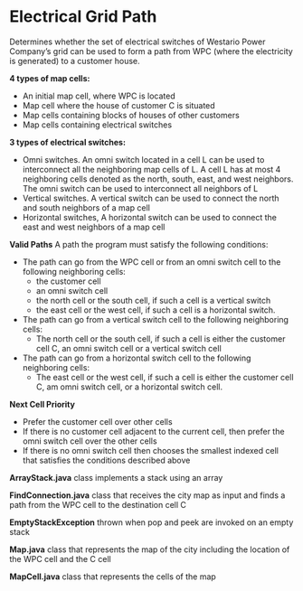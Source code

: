 # Electrical Grid Path

Determines whether the set of electrical switches of Westario Power Company’s grid can be used to form a path from WPC (where the electricity is generated) to a customer house.  

**4 types of map cells:**
  - An initial map cell, where WPC is located
  - Map cell where the house of customer C is situated
  - Map cells containing blocks of houses of other customers
  - Map cells containing electrical switches
  
**3 types of electrical switches:**
  - Omni switches. An omni switch located in a cell L can be used to interconnect all the neighboring map cells of L. A cell L has at most 4 neighboring cells denoted as the north, south, east, and west neighbors. The omni switch can be used to interconnect all neighbors of L 
  - Vertical switches. A vertical switch can be used to connect the north and south neighbors of a map cell
  - Horizontal switches, A horizontal switch can be used to connect the east and west neighbors of a map cell
  
**Valid Paths**
A path the program must satisfy the following conditions:
  - The path can go from the WPC cell or from an omni switch cell to the following neighboring cells:
      - the customer cell 
      -	an omni switch cell
      - the north cell or the south cell, if such a cell is a vertical switch
      - the east cell or the west cell, if such a cell is a horizontal switch.
  - The path can go from a vertical switch cell to the following neighboring cells:
      - The north cell or the south cell, if such a cell is either the customer cell C, an omni switch cell or a vertical switch cell 
  - The path can go from a horizontal switch cell to the following neighboring cells:
      - The east cell or the west cell, if such a cell is either the customer cell C, am omni switch cell, or a horizontal switch cell.

**Next Cell Priority**
  - Prefer the customer cell over other cells
  - If there is no customer cell adjacent to the current cell, then prefer the omni switch cell over the other cells
  - If there is no omni switch cell then chooses the smallest indexed cell that satisfies the conditions described above

**ArrayStack.java** class implements a stack using an array

**FindConnection.java** class that receives the city map as input and finds a path from the WPC cell to the destination cell C

**EmptyStackException** thrown when pop and peek are invoked on an empty stack

**Map.java** class that represents the map of the city including the location of the WPC cell and the C cell

**MapCell.java** class that represents the cells of the map
